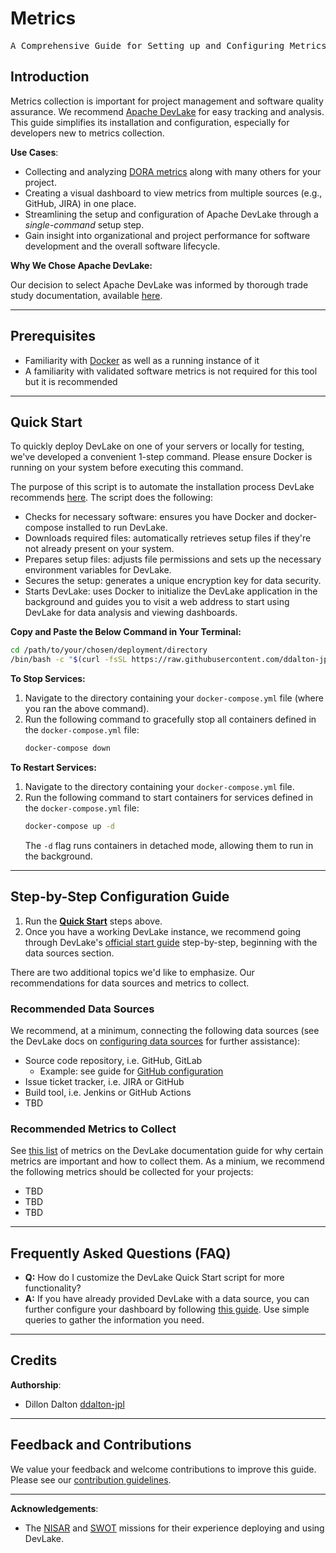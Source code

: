 # Metrics

<pre align="center">A Comprehensive Guide for Setting up and Configuring Metrics Tracking</pre>

## Introduction

Metrics collection is important for project management and software quality assurance. We recommend [Apache DevLake](https://devlake.apache.org/) for easy tracking and analysis. This guide simplifies its installation and configuration, especially for developers new to metrics collection.

**Use Cases**:

- Collecting and analyzing [DORA metrics](https://devlake.apache.org/docs/DORA/) along with many others for your project.
- Creating a visual dashboard to view metrics from multiple sources (e.g., GitHub, JIRA) in one place.
- Streamlining the setup and configuration of Apache DevLake through a _single-command_ setup step.
- Gain insight into organizational and project performance for software development and the overall software lifecycle.

**Why We Chose Apache DevLake:**

Our decision to select Apache DevLake was informed by thorough trade study documentation, available [here](https://github.com/NASA-AMMOS/slim/issues/117#issuecomment-1802302091).

---

## Prerequisites

- Familiarity with [Docker](https://docs.docker.com/engine/install/) as well as a running instance of it
- A familiarity with validated software metrics is not required for this tool but it is recommended

---

## Quick Start

To quickly deploy DevLake on one of your servers or locally for testing, we've developed a convenient 1-step command. Please ensure Docker is running on your system before executing this command.

The purpose of this script is to automate the installation process DevLake recommends [here](https://devlake.apache.org/docs/GettingStarted/DockerComposeSetup). The script does the following: 
- Checks for necessary software: ensures you have Docker and docker-compose installed to run DevLake.
- Downloads required files: automatically retrieves setup files if they're not already present on your system.
- Prepares setup files: adjusts file permissions and sets up the necessary environment variables for DevLake.
- Secures the setup: generates a unique encryption key for data security.
- Starts DevLake: uses Docker to initialize the DevLake application in the background and guides you to visit a web address to start using DevLake for data analysis and viewing dashboards.

**Copy and Paste the Below Command in Your Terminal:**

```bash
cd /path/to/your/chosen/deployment/directory
/bin/bash -c "$(curl -fsSL https://raw.githubusercontent.com/ddalton-jpl/slim/issue-117/docs/guides/software-lifecycle/metrics/metrics-starter-kit/install_devlake.sh)"
```

**To Stop Services:**
1. Navigate to the directory containing your `docker-compose.yml` file (where you ran the above command).
2. Run the following command to gracefully stop all containers defined in the `docker-compose.yml` file:
    ```bash
    docker-compose down
    ```

**To Restart Services:**
1. Navigate to the directory containing your `docker-compose.yml` file.
2. Run the following command to start containers for services defined in the `docker-compose.yml` file:
    ```bash
    docker-compose up -d
    ```
   The `-d` flag runs containers in detached mode, allowing them to run in the background.

---

## Step-by-Step Configuration Guide

1. Run the **[Quick Start](#quick-start)** steps above.
2. Once you have a working DevLake instance, we recommend going through DevLake's [official start guide](https://devlake.apache.org/docs/Overview/Introduction/#2-configuring-data-source) step-by-step, beginning with the data sources section. 

There are two additional topics we'd like to emphasize. Our recommendations for data sources and metrics to collect.

### Recommended Data Sources

We recommend, at a minimum, connecting the following data sources (see the DevLake docs on [configuring data sources](https://devlake.apache.org/docs/Overview/Introduction#2-configuring-data-source) for further assistance):
   - Source code repository, i.e. GitHub, GitLab
     - Example: see guide for [GitHub configuration](https://devlake.apache.org/docs/v0.20/Configuration/GitHub)
   - Issue ticket tracker, i.e. JIRA or GitHub
   - Build tool, i.e. Jenkins or GitHub Actions
   - TBD

### Recommended Metrics to Collect

See [this list](https://devlake.apache.org/docs/Metrics) of metrics on the DevLake documentation guide for why certain metrics are important and how to collect them. As a minium, we recommend the following metrics should be collected for your projects:
   - TBD
   - TBD 
   - TBD

---

## Frequently Asked Questions (FAQ)

- **Q:** How do I customize the DevLake Quick Start script for more functionality?
- **A:** If you have already provided DevLake with a data source, you can further configure your dashboard by following [this guide](https://devlake.apache.org/docs/Configuration/Dashboards/GrafanaUserGuide). Use simple queries to gather the information you need.

---

## Credits

**Authorship**:

- Dillon Dalton [ddalton-jpl](https://github.com/ddalton-jpl)

---

## Feedback and Contributions

We value your feedback and welcome contributions to improve this guide. Please see our [contribution guidelines](https://link-to-contribution-guidelines).

---

**Acknowledgements**:

- The [NISAR](https://nisar.jpl.nasa.gov/) and [SWOT](https://swot.jpl.nasa.gov/) missions for their experience deploying and using DevLake.
